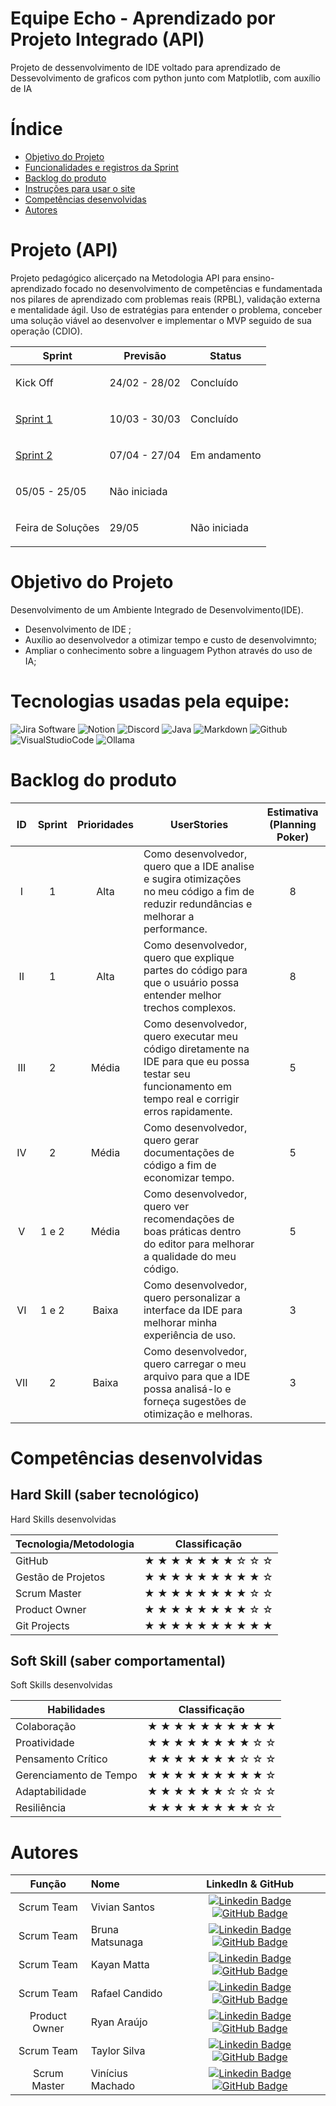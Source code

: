 # Equipe Echo - Aprendizado por Projeto Integrado (API)

Projeto de dessenvolvimento de IDE voltado para aprendizado de Dessevolvimento de graficos com python junto com Matplotlib, com auxílio de IA


# Índice
* [Objetivo do Projeto](#objetivo-do-projeto)
* [Funcionalidades e registros da Sprint](#Funcionalidades-e-registros-(vídeos-e-apresentações)-das-sprints)
* [Backlog do produto](#Backlog-do-produto)
* [Instruções para usar o site](#Instruções-para-usar-o-site)
* [Competências desenvolvidas](#competências-desenvolvidas)
* [Autores](#autores)

# Projeto (API) 
Projeto pedagógico alicerçado na Metodologia API para ensino-aprendizado focado no desenvolvimento de competências e fundamentada nos pilares de aprendizado com problemas reais (RPBL), validação externa e mentalidade ágil. 
Uso de estratégias para entender o problema, conceber uma solução viável ao desenvolver e implementar o MVP seguido de sua operação (CDIO).

Sprint | Previsão | Status|
|------|--------|------|
|<p style="text-align">Kick Off |<p style="text-align"> 24/02 - 28/02 | <p style="text-align"> Concluído |
|<p style="text-align">[Sprint 1](https://github.com/EquipeEcho/botEcho/tree/main) |<p style="text-align"> 10/03 - 30/03 |<p style="text-align"> Concluído |
|<p style="text-align">[Sprint 2](https://github.com/EquipeEcho/botEcho/tree/botEcho.S2)|<p style="text-align">07/04 - 27/04|<p style="text-align">Em andamento|
|<p style="text-align"> 05/05 - 25/05 |<p style="text-align">Não iniciada|
|<p style="text-align">Feira de Soluções |<p style="text-align"> 29/05 |<p style="text-align">Não iniciada|

# Objetivo do Projeto
Desenvolvimento de um Ambiente Integrado de Desenvolvimento(IDE).
* Desenvolvimento de IDE ;
* Auxílio ao desenvolvedor a otimizar tempo e custo de desenvolvimnto;
* Ampliar o conhecimento sobre a linguagem Python através do uso de IA;


# Tecnologias usadas pela equipe:

 ![Jira Software](https://img.shields.io/badge/Jira-fdfefe?style=for-the-badge&logo=Jira&logoColor=0064c8)
 ![Notion](https://img.shields.io/badge/Notion-fdfefe?style=for-the-badge&logo=notion&logoColor=000000)
 ![Discord](https://img.shields.io/badge/Discord-fdfefe?style=for-the-badge&logo=discord)
 ![Java](https://img.shields.io/badge/Java-fdfefe?style=for-the-badge&logo=openjdk&logoColor=000000)
 ![Markdown](https://img.shields.io/badge/Markdown-fdfefe?style=for-the-badge&logo=markdown&logoColor=2e4053)
 ![Github](https://img.shields.io/badge/Github-fdfefe?style=for-the-badge&logo=github&logoColor=000000)
 ![VisualStudioCode](https://img.shields.io/badge/VsCode-fdfefe?style=for-the-badge&logo=visualstudiocode)
 ![Ollama](https://img.shields.io/badge/Ollama-fdfefe?style=for-the-badge&logo=Ollama&logoColor=000000)

# Backlog do produto

| ID | Sprint | Prioridades | UserStories | Estimativa (Planning Poker)  |
|:---:|:---:|:---:|---|:---:|
| I | 1 | Alta  | Como desenvolvedor, quero que a IDE analise e sugira otimizações no meu código a fim de reduzir redundâncias e melhorar a performance.  | 8 |
| II | 1 | Alta | Como desenvolvedor, quero que explique partes do código para que o usuário possa entender melhor trechos complexos. | 8 |
| III | 2 | Média | Como desenvolvedor, quero executar meu código diretamente na IDE para que eu possa testar seu funcionamento em tempo real e corrigir erros rapidamente. | 5 |
| IV | 2 | Média | Como desenvolvedor, quero gerar documentações de código a fim de economizar tempo.  | 5 |
| V | 1 e 2 | Média |Como desenvolvedor, quero ver recomendações de boas práticas dentro do editor para melhorar a qualidade do meu código. | 5 |
| VI | 1 e 2 | Baixa | Como desenvolvedor, quero personalizar a interface da IDE para melhorar minha experiência de uso. | 3 |
| VII | 2 | Baixa | Como desenvolvedor, quero carregar o meu arquivo para que a IDE possa analisá-lo e forneça sugestões de otimização e melhoras. | 3 |

# Competências desenvolvidas

## Hard Skill (saber tecnológico)

<summary>Hard Skills desenvolvidas</summary>
  
| Tecnologia/Metodologia | Classificação |
| ---------------------- | ------------- |
| GitHub | ★ ★ ★ ★ ★ ★ ★ ☆ ☆ ☆ |
| Gestão de Projetos | ★ ★ ★ ★ ★ ★ ★ ★ ★ ☆ |
| Scrum Master | ★ ★ ★ ★ ★ ★ ★ ★ ☆ ☆ |
| Product Owner |  ★ ★ ★ ★ ★ ★ ★ ★ ☆ ☆  |
| Git Projects | ★ ★ ★ ★ ★ ★ ★ ★ ★ ★ |
 
## Soft Skill (saber comportamental)

<summary>Soft Skills desenvolvidas</summary>

| Habilidades | Classificação |
| ---------------------- | ------------- |
| Colaboração | ★ ★ ★ ★ ★ ★ ★ ★ ★ ★ |
| Proatividade| ★ ★ ★ ★ ★ ★ ★ ★ ☆ ☆ |
| Pensamento Crítico | ★ ★ ★ ★ ★ ★ ★ ☆ ☆ ☆ |
| Gerenciamento de Tempo | ★ ★ ★ ★ ★ ★ ★ ★ ★ ☆ |
| Adaptabilidade | ★ ★ ★ ★ ★ ★ ☆ ☆ ☆ ☆ |
| Resiliência | ★ ★ ★ ★ ★ ★ ★ ★ ☆ ☆ |



# Autores
|    Função     | Nome                                  |                                                                                                                                                      LinkedIn & GitHub                                                                                                                                                      |
| :-----------: | :------------------------------------ | :-------------------------------------------------------------------------------------------------------------------------------------------------------------------------------------------------------------------------------------------------------------------------------------------------------------------------: |
| Scrum Team | Vivian Santos         |     [![Linkedin Badge](https://img.shields.io/badge/Linkedin-blue?style=flat-square&logo=Linkedin&logoColor=white)](https://www.linkedin.com/in/vivian-maria-oliveira-298626235) [![GitHub Badge](https://img.shields.io/badge/GitHub-111217?style=flat-square&logo=github&logoColor=white)](https://github.com/vivianSantos0101)              |
| Scrum Team  | Bruna Matsunaga |      [![Linkedin Badge](https://img.shields.io/badge/Linkedin-blue?style=flat-square&logo=Linkedin&logoColor=white)](https://www.linkedin.com/in/bruna-hayashi-1b4a71324/) [![GitHub Badge](https://img.shields.io/badge/GitHub-111217?style=flat-square&logo=github&logoColor=white)](https://github.com/bruna-hm)     |
|  Scrum Team   | Kayan Matta |         [![Linkedin Badge](https://img.shields.io/badge/Linkedin-blue?style=flat-square&logo=Linkedin&logoColor=white)](https://www.linkedin.com/in/kayan-da-matta-453905253) [![GitHub Badge](https://img.shields.io/badge/GitHub-111217?style=flat-square&logo=github&logoColor=white)](https://github.com/kayanmatta)        |
|  Scrum Team   | Rafael Candido |   [![Linkedin Badge](https://img.shields.io/badge/Linkedin-blue?style=flat-square&logo=Linkedin&logoColor=white)](https://www.linkedin.com/in/rafael-candido-155705317) [![GitHub Badge](https://img.shields.io/badge/GitHub-111217?style=flat-square&logo=github&logoColor=white)](https://github.com/Rafa2-bit)   |
|  Product Owner   | Ryan Araújo |           [![Linkedin Badge](https://img.shields.io/badge/Linkedin-blue?style=flat-square&logo=Linkedin&logoColor=white)](https://www.linkedin.com/in/ryan-araujo-dos-santos-8391b927b) [![GitHub Badge](https://img.shields.io/badge/GitHub-111217?style=flat-square&logo=github&logoColor=white)](https://github.com/Ryan53132)          |
|  Scrum Team   | Taylor Silva |           [![Linkedin Badge](https://img.shields.io/badge/Linkedin-blue?style=flat-square&logo=Linkedin&logoColor=white)](https://www.linkedin.com/in/taylor-silva-859300330) [![GitHub Badge](https://img.shields.io/badge/GitHub-111217?style=flat-square&logo=github&logoColor=white)](https://github.com/TaylorSilva2)          |
|  Scrum Master  | Vinícius Machado |           [![Linkedin Badge](https://img.shields.io/badge/Linkedin-blue?style=flat-square&logo=Linkedin&logoColor=white)](https://www.linkedin.com/in/vinícius-lopes-1bb568326) [![GitHub Badge](https://img.shields.io/badge/GitHub-111217?style=flat-square&logo=github&logoColor=white)](https://github.com/Vlopes7)          |
